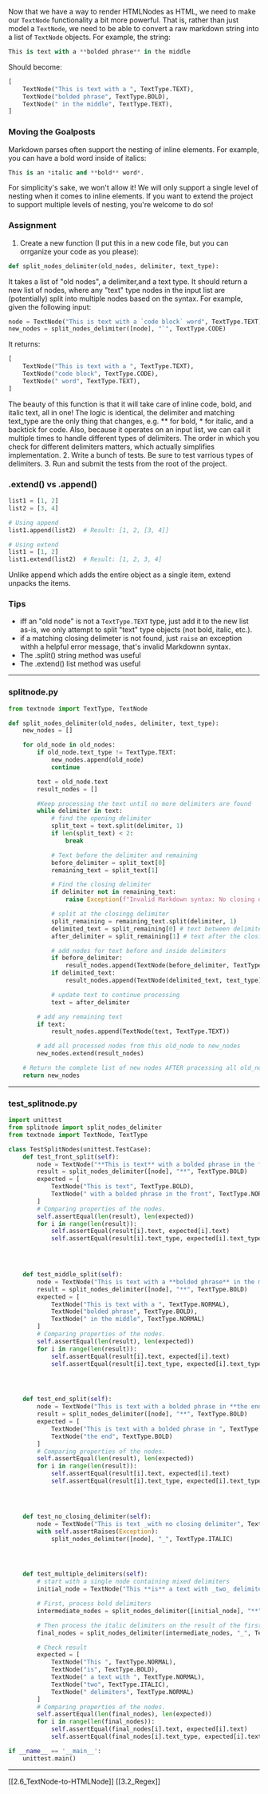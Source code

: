 Now that we have a way to render HTMLNodes as HTML, 
we need to make our `TextNode` functionality a bit more powerful. 
That is, rather than just model a `TextNode`, 
we need to be able to convert a raw markdown string into a list of `TextNode` objects. 
For example, the string:
``` python
This is text with a **bolded phrase** in the middle
```
Should become:
``` python
[
    TextNode("This is text with a ", TextType.TEXT),
    TextNode("bolded phrase", TextType.BOLD),
    TextNode(" in the middle", TextType.TEXT),
]
```
### Moving the Goalposts
Markdown parses often support the  nesting of inline elements. 
For example, you can have a bold word inside of italics:
``` python
This is an *italic and **bold** word*.
```
For simplicity's sake, we won't allow it! 
We will only support a single level of nesting when it comes to inline elements. 
If you want to extend the project to support multiple levels of nesting, you're welcome to do so!

### Assignment
1. Create a new function  (I put this in a new code file, but you can orrganize your code as you please):
``` python
def split_nodes_delimiter(old_nodes, delimiter, text_type):
```
It takes a list of "old nodes", a delimiter,and a text type. 
It should return a new list of nodes, where any "text" type nodes in the input list are (potentially) split into multiple nodes based on the syntax. 
For example, given the following input: 
``` python
node = TextNode("This is text with a `code block` word", TextType.TEXT)
new_nodes = split_nodes_delimiter([node], "`", TextType.CODE)
```
It returns:
``` python
[
    TextNode("This is text with a ", TextType.TEXT),
    TextNode("code block", TextType.CODE),
    TextNode(" word", TextType.TEXT),
]
```
The beauty of this function is that it will take care of inline code, bold, and italic text, all in one! 
The logic is identical, the delimiter and matching text_type are the only thing that changes, e.g. ** for bold, * for italic, and a backtick for code. 
Also, because it operates on an input list, we can call it multiple times to handle different types of delimiters. 
The order in which you check for different delimiters matters, which actually simplifies implementation.
2. Write a bunch of tests. Be sure to test varrious types of delimiters. 
3. Run and submit the tests from the root of the project. 

### .extend() vs .append()
``` python
list1 = [1, 2]
list2 = [3, 4]

# Using append
list1.append(list2)  # Result: [1, 2, [3, 4]]

# Using extend
list1 = [1, 2]
list1.extend(list2)  # Result: [1, 2, 3, 4]
```
Unlike append which adds the entire object as a single item, extend unpacks the items.

### Tips
- iff an "old node" is not a `TextType.TEXT` type, just add it to the new list as-is, we only attempt to split "text" type objects (not bold, italic, etc.).
- if a matching closing delimeter is not found, just `raise` an exception withh a helpful error message, that's invalid Markdownn syntax. 
- The .split() string method was useful
- The .extend() list method was useful

---
### splitnode.py
``` python
from textnode import TextType, TextNode

def split_nodes_delimiter(old_nodes, delimiter, text_type):
	new_nodes = []

	for old_node in old_nodes:
		if old_node.text_type != TextType.TEXT:
			new_nodes.append(old_node)
			continue

		text = old_node.text
		result_nodes = []

		#Keep processing the text until no more delimiters are found
		while delimiter in text:
			# find the opening delimiter
			split_text = text.split(delimiter, 1)
			if len(split_text) < 2:
				break

			# Text before the delimiter and remaining
			before_delimiter = split_text[0]
			remaining_text = split_text[1]

			# Find the closing delimiter
			if delimiter not in remaining_text:
				raise Exception(f"Invalid Markdown syntax: No closing delimiter '{delimiter}' found")

			# split at the closingg delimiter
			split_remaining = remaining_text.split(delimiter, 1)
			delimited_text = split_remaining[0] # text between delimiters
			after_delimiter = split_remaining[1] # text after the closing delimiter

			# add nodes for text before and inside delimiters
			if before_delimiter:
				result_nodes.append(TextNode(before_delimiter, TextType.TEXT))
			if delimited_text:
				result_nodes.append(TextNode(delimited_text, text_type))

			# update text to continue processing
			text = after_delimiter

		# add any remaining text
		if text:
			result_nodes.append(TextNode(text, TextType.TEXT))

		# add all processed nodes from this old_node to new_nodes
		new_nodes.extend(result_nodes)

	# Return the complete list of new nodes AFTER processing all old_nodes
	return new_nodes
```

----
### test_splitnode.py
``` python
import unittest
from splitnode import split_nodes_delimiter
from textnode import TextNode, TextType

class TestSplitNodes(unittest.TestCase):
    def test_front_split(self):
        node = TextNode("**This is text** with a bolded phrase in the front", TextType.NORMAL)
        result = split_nodes_delimiter([node], "**", TextType.BOLD)
        expected = [
            TextNode("This is text", TextType.BOLD),
            TextNode(" with a bolded phrase in the front", TextType.NORMAL)
        ]
        # Comparing properties of the nodes.
        self.assertEqual(len(result), len(expected))
        for i in range(len(result)):
            self.assertEqual(result[i].text, expected[i].text)
            self.assertEqual(result[i].text_type, expected[i].text_type)



    
    def test_middle_split(self):
        node = TextNode("This is text with a **bolded phrase** in the middle", TextType.NORMAL)
        result = split_nodes_delimiter([node], "**", TextType.BOLD)
        expected = [
            TextNode("This is text with a ", TextType.NORMAL),
            TextNode("bolded phrase", TextType.BOLD),
            TextNode(" in the middle", TextType.NORMAL)
        ]
        # Comparing properties of the nodes.
        self.assertEqual(len(result), len(expected))
        for i in range(len(result)):
            self.assertEqual(result[i].text, expected[i].text)
            self.assertEqual(result[i].text_type, expected[i].text_type)




    def test_end_split(self):
        node = TextNode("This is text with a bolded phrase in **the end**", TextType.NORMAL)
        result = split_nodes_delimiter([node], "**", TextType.BOLD)
        expected = [
            TextNode("This is text with a bolded phrase in ", TextType.NORMAL),
            TextNode("the end", TextType.BOLD)
        ]
        # Comparing properties of the nodes.
        self.assertEqual(len(result), len(expected))
        for i in range(len(result)):
            self.assertEqual(result[i].text, expected[i].text)
            self.assertEqual(result[i].text_type, expected[i].text_type)




    def test_no_closing_delimiter(self):
        node = TextNode("This is text _with no closing delimiter", TextType.NORMAL)
        with self.assertRaises(Exception):
            split_nodes_delimiter([node], "_", TextType.ITALIC)




    def test_multiple_delimiters(self):
        # start with a single node containing mixed delimiters
        initial_node = TextNode("This **is** a text with _two_ delimiters", TextType.NORMAL)

        # First, process bold delimiters
        intermediate_nodes = split_nodes_delimiter([initial_node], "**", TextType.BOLD)

        # Then process the italic delimiters on the result of the first split 
        final_nodes = split_nodes_delimiter(intermediate_nodes, "_", TextType.ITALIC)

        # Check result
        expected = [
            TextNode("This ", TextType.NORMAL),
            TextNode("is", TextType.BOLD),
            TextNode(" a text with ", TextType.NORMAL),
            TextNode("two", TextType.ITALIC),
            TextNode(" delimiters", TextType.NORMAL)
        ]
        # Comparing properties of the nodes.
        self.assertEqual(len(final_nodes), len(expected))
        for i in range(len(final_nodes)):
            self.assertEqual(final_nodes[i].text, expected[i].text)
            self.assertEqual(final_nodes[i].text_type, expected[i].text_type)

if __name__ == '__main__':
    unittest.main()
```

---
[[2.6_TextNode-to-HTMLNode]]
[[3.2_Regex]]